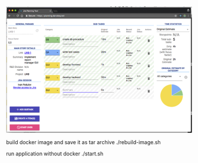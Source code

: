 ![demo screen](https://raw.githubusercontent.com/fedulovivan/effective-waffle/master/demo.png)

build docker image and save it as tar archive
./rebuild-image.sh

run application without docker
./start.sh
